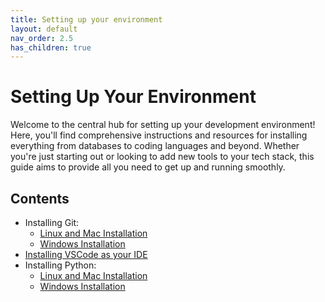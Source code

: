 ```yaml
---
title: Setting up your environment
layout: default
nav_order: 2.5
has_children: true
---
```


# Setting Up Your Environment

Welcome to the central hub for setting up your development environment! Here, you'll find comprehensive instructions and resources for installing everything from databases to coding languages and beyond. Whether you're just starting out or looking to add new tools to your tech stack, this guide aims to provide all you need to get up and running smoothly.

## Contents

* Installing Git:
  * [Linux and Mac Installation](./git/linux_and_mac/git_setup.md)
  * [Windows Installation](./git/windows/git_setup.md)
* [Installing VSCode as your IDE](./IDE/VSCode.md)
* Installing Python:
  * [Linux and Mac Installation](./python/linux_and_mac/installing_python.md)
  * [Windows Installation](./python/windows/installing_Python.md)
